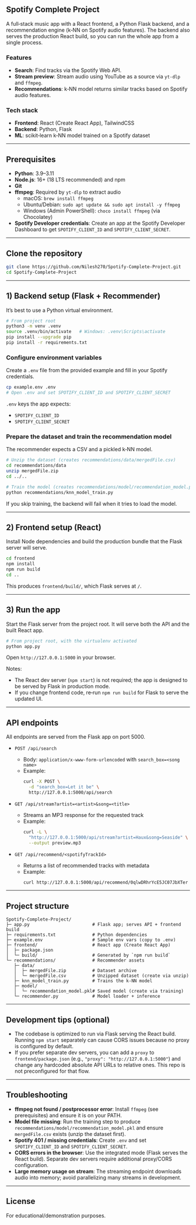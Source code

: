 ## Spotify Complete Project

A full‑stack music app with a React frontend, a Python Flask backend, and a recommendation engine (k‑NN on Spotify audio features). The backend also serves the production React build, so you can run the whole app from a single process.

### Features
- **Search**: Find tracks via the Spotify Web API.
- **Stream preview**: Stream audio using YouTube as a source via `yt-dlp` and `ffmpeg`.
- **Recommendations**: k‑NN model returns similar tracks based on Spotify audio features.

### Tech stack
- **Frontend**: React (Create React App), TailwindCSS
- **Backend**: Python, Flask
- **ML**: scikit‑learn k‑NN model trained on a Spotify dataset

---

## Prerequisites
- **Python**: 3.9–3.11
- **Node.js**: 16+ (18 LTS recommended) and npm
- **Git**
- **ffmpeg**: Required by `yt-dlp` to extract audio
  - macOS: `brew install ffmpeg`
  - Ubuntu/Debian: `sudo apt update && sudo apt install -y ffmpeg`
  - Windows (Admin PowerShell): `choco install ffmpeg` (via Chocolatey)
- **Spotify Developer credentials**: Create an app at the Spotify Developer Dashboard to get `SPOTIFY_CLIENT_ID` and `SPOTIFY_CLIENT_SECRET`.

---

## Clone the repository
```bash
git clone https://github.com/Nilesh270/Spotify-Complete-Project.git
cd Spotify-Complete-Project
```

---

## 1) Backend setup (Flask + Recommender)
It’s best to use a Python virtual environment.

```bash
# From project root
python3 -m venv .venv
source .venv/bin/activate   # Windows: .venv\Scripts\activate
pip install --upgrade pip
pip install -r requirements.txt
```

### Configure environment variables
Create a `.env` file from the provided example and fill in your Spotify credentials.

```bash
cp example.env .env
# Open .env and set SPOTIFY_CLIENT_ID and SPOTIFY_CLIENT_SECRET
```

`.env` keys the app expects:
- `SPOTIFY_CLIENT_ID`
- `SPOTIFY_CLIENT_SECRET`

### Prepare the dataset and train the recommendation model
The recommender expects a CSV and a pickled k‑NN model.

```bash
# Unzip the dataset (creates recommendations/data/mergedFile.csv)
cd recommendations/data
unzip mergedFile.zip
cd ../..

# Train the model (creates recommendations/model/recommendation_model.pkl)
python recommendations/knn_model_train.py
```

If you skip training, the backend will fail when it tries to load the model.

---

## 2) Frontend setup (React)
Install Node dependencies and build the production bundle that the Flask server will serve.

```bash
cd frontend
npm install
npm run build
cd ..
```

This produces `frontend/build/`, which Flask serves at `/`.

---

## 3) Run the app
Start the Flask server from the project root. It will serve both the API and the built React app.

```bash
# From project root, with the virtualenv activated
python app.py
```

Open `http://127.0.0.1:5000` in your browser.

Notes:
- The React dev server (`npm start`) is not required; the app is designed to be served by Flask in production mode.
- If you change frontend code, re‑run `npm run build` for Flask to serve the updated UI.

---

## API endpoints
All endpoints are served from the Flask app on port 5000.

- `POST /api/search`
  - Body: `application/x-www-form-urlencoded` with `search_box=<song name>`
  - Example:
    ```bash
    curl -X POST \
      -d "search_box=Let it be" \
      http://127.0.0.1:5000/api/search
    ```

- `GET /api/stream?artist=<artist>&song=<title>`
  - Streams an MP3 response for the requested track
  - Example:
    ```bash
    curl -L \
      "http://127.0.0.1:5000/api/stream?artist=Haux&song=Seaside" \
      --output preview.mp3
    ```

- `GET /api/recommend/<spotifyTrackId>`
  - Returns a list of recommended tracks with metadata
  - Example:
    ```bash
    curl http://127.0.0.1:5000/api/recommend/0qlwDRhrYcE5JC07JbXTer
    ```

---

## Project structure
```
Spotify-Complete-Project/
├─ app.py                        # Flask app; serves API + frontend build
├─ requirements.txt              # Python dependencies
├─ example.env                   # Sample env vars (copy to .env)
├─ frontend/                     # React app (Create React App)
│  ├─ package.json
│  └─ build/                     # Generated by `npm run build`
└─ recommendations/              # Recommender assets
   ├─ data/
   │  ├─ mergedFile.zip          # Dataset archive
   │  └─ mergedFile.csv          # Unzipped dataset (create via unzip)
   ├─ knn_model_train.py         # Trains the k‑NN model
   ├─ model/
   │  └─ recommendation_model.pkl# Saved model (create via training)
   └─ recommender.py             # Model loader + inference
```

---

## Development tips (optional)
- The codebase is optimized to run via Flask serving the React build. Running `npm start` separately can cause CORS issues because no proxy is configured by default.
- If you prefer separate dev servers, you can add a `proxy` to `frontend/package.json` (e.g., `"proxy": "http://127.0.0.1:5000"`) and change any hardcoded absolute API URLs to relative ones. This repo is not preconfigured for that flow.

---

## Troubleshooting
- **ffmpeg not found / postprocessor error**: Install `ffmpeg` (see prerequisites) and ensure it is on your PATH.
- **Model file missing**: Run the training step to produce `recommendations/model/recommendation_model.pkl` and ensure `mergedFile.csv` exists (unzip the dataset first).
- **Spotify 401 / missing credentials**: Create `.env` and set `SPOTIFY_CLIENT_ID` and `SPOTIFY_CLIENT_SECRET`.
- **CORS errors in the browser**: Use the integrated mode (Flask serves the React build). Separate dev servers require additional proxy/CORS configuration.
- **Large memory usage on stream**: The streaming endpoint downloads audio into memory; avoid parallelizing many streams in development.

---

## License
For educational/demonstration purposes.


